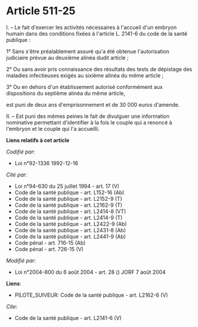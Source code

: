 # Article 511-25

I. – Le fait d'exercer les activités nécessaires à l'accueil d'un embryon humain dans des conditions fixées à l'article L.
2141-6 du code de la santé publique : 

1° Sans s'être préalablement assuré qu'a été obtenue l'autorisation judiciaire prévue au deuxième alinéa dudit article ; 

2° Ou sans avoir pris connaissance des résultats des tests de dépistage des maladies infectieuses exigés au sixième alinéa du
même article ; 

3° Ou en dehors d'un établissement autorisé conformément aux dispositions du septième alinéa du même article, 

est puni de deux ans d'emprisonnement et de 30 000 euros d'amende. 

II. – Est puni des mêmes peines le fait de divulguer une information nominative permettant d'identifier à la fois le couple
qui a renoncé à l'embryon et le couple qui l'a accueilli.

**Liens relatifs à cet article**

_Codifié par_:

  - Loi n°92-1336 1992-12-16

_Cité par_:

  - Loi n°94-630 du 25 juillet 1994 - art. 17 (V)
  - Code de la santé publique - art. L152-16 (Ab)
  - Code de la santé publique - art. L2152-9 (T)
  - Code de la santé publique - art. L2162-9 (T)
  - Code de la santé publique - art. L2414-8 (VT)
  - Code de la santé publique - art. L2414-9 (T)
  - Code de la santé publique - art. L2422-9 (Ab)
  - Code de la santé publique - art. L2431-8 (Ab)
  - Code de la santé publique - art. L2441-9 (Ab)
  - Code pénal - art. 716-15 (Ab)
  - Code pénal - art. 726-15 (V)

_Modifié par_:

  - Loi n°2004-800 du 6 août 2004 - art. 28 () JORF 7 août 2004

**Liens**:

  - PILOTE_SUIVEUR: Code de la santé publique - art. L2162-6 (V)

_Cite_:

  - Code de la santé publique - art. L2141-6 (V)
